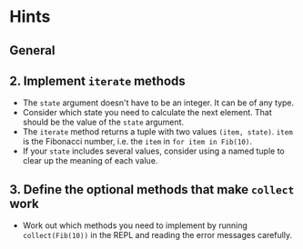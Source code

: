 # Hints

## General

## 2. Implement `iterate` methods

- The `state` argument doesn't have to be an integer. It can be of any type.
- Consider which state you need to calculate the next element. That should be the value of the `state` argument.
- The `iterate` method returns a tuple with two values `(item, state)`. `item` is the Fibonacci number, i.e. the `item` in `for item in Fib(10)`.
- If your `state` includes several values, consider using a named tuple to clear up the meaning of each value.

## 3. Define the optional methods that make `collect` work

- Work out which methods you need to implement by running `collect(Fib(10))` in the REPL and reading the error messages carefully.